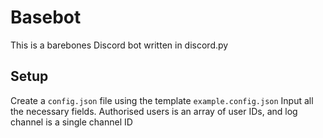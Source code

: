 # Basebot
This is a barebones Discord bot written in discord.py

## Setup
Create a `config.json` file using the template `example.config.json`
Input all the necessary fields. Authorised users is an array of user IDs, and log channel is a single channel ID